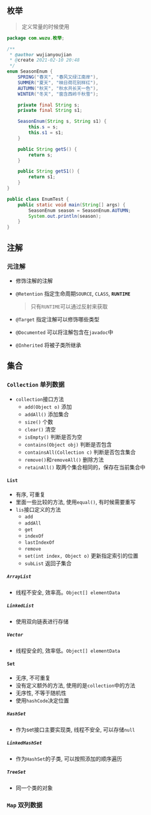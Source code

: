 ## 枚举
> 定义常量的时候使用

```java
package com.wuzu.枚举;

/**
 * @author wujianyoujian
 * @create 2021-02-10 20:48
 */
enum SeasonEnum {
    SPRING("春天", "春风又绿江南岸"),
    SUMMER("夏天", "映日荷花别样红"),
    AUTUMN("秋天", "秋水共长天一色"),
    WINTER("冬天", "窗含西岭千秋雪");

    private final String s;
    private final String s1;

    SeasonEnum(String s, String s1) {
        this.s = s;
        this.s1 = s1;
    }

    public String getS() {
        return s;
    }

    public String getS1() {
        return s1;
    }
}

public class EnumTest {
    public static void main(String[] args) {
        SeasonEnum season = SeasonEnum.AUTUMN;
        System.out.println(season);
    }
}

```
## 注解
### 元注解
* 修饰注解的注解

* `@Retention` 指定生命周期`SOURCE`, `CLASS`, **`RUNTIME`**
    > 只有`RUNTIME`可以通过反射来获取

* `@Target` 指定注解可以修饰哪些类型

* `@Documented` 可以将注解包含在`javadoc`中

* `@Inherited` 将被子类所继承  

## 集合
### `Collection` 单列数据
* `collection`接口方法
  * `add(Object o)` 添加
  * `addAll()` 添加集合
  * `size()` 个数
  * `clear()` 清空
  * `isEmpty()` 判断是否为空
  * `contains(Object obj)` 判断是否包含
  * `containsAll(Collection c)` 判断是否包含集合
  * `remove()`和`removeAll()` 删除方法
  * `retainAll()` 取两个集合相同的，保存在当前集合中

#### `List`
* 有序, 可重复
* 里面一些比较的方法, 使用`equal()`, 有时候需要重写
* `lis`接口定义的方法
  * `add`
  * `addAll`
  * `get`
  * `indexOf`
  * `lastIndexOf`
  * `remove`
  * `set(int index, Object o)` 更新指定索引的位置 
  * `subList` 返回子集合
##### `ArrayList`
* 线程不安全, 效率高。`Object[] elementData`
##### `LinkedList`
* 使用双向链表进行存储
##### `Vector`
* 线程安全的, 效率低。`Object[] elementData`
#### `Set`
* 无序, 不可重复
* 没有定义额外的方法, 使用的是`collection`中的方法
* 无序性, 不等于随机性
* 使用`hashCode`决定位置
##### `HashSet`
* 作为set接口主要实现类, 线程不安全, 可以存储`null`
##### `LinkedHashSet`
* 作为`HashSet`的子类, 可以按照添加的顺序遍历
##### `TreeSet`
* 同一个类的对象
### `Map` 双列数据